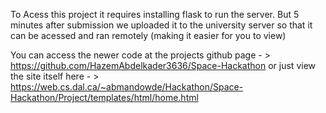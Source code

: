 To Acess this project it requires installing flask to run the server. But 5 minutes after submission we uploaded it to the university server so that it can be
acessed and ran remotely (making it easier for you to view)

You can access the newer code at the projects github page - > https://github.com/HazemAbdelkader3636/Space-Hackathon
or just view the site itself here - > https://web.cs.dal.ca/~abmandowde/Hackathon/Space-Hackathon/Project/templates/html/home.html
